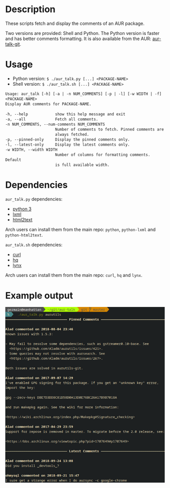 Description
===========

These scripts fetch and display the comments of an AUR package.

Two versions are provided: Shell and Python.
The Python version is faster and has better comments formatting.
It is also available from the AUR: [aur-talk-git](https://aur.archlinux.org/packages/aur-talk-git/).

Usage
=====

- Python version: `$ ./aur_talk.py [...] <PACKAGE-NAME>`
- Shell version: `$ ./aur_talk.sh [...] <PACKAGE-NAME>`

```
Usage: aur_talk [-h] [-a | -n NUM_COMMENTS] [-p | -l] [-w WIDTH | -f] <PACKAGE-NAME>
Display AUR comments for PACKAGE-NAME.

-h, --help            show this help message and exit
-a, --all             Fetch all comments.
-n NUM_COMMENTS, --num-comments NUM_COMMENTS
                      Number of comments to fetch. Pinned comments are
                      always fetched.
-p, --pinned-only     Display the pinned comments only.
-l, --latest-only     Display the latest comments only.
-w WIDTH, --width WIDTH
                      Number of columns for formatting comments. Default
                      is full available width.
```

Dependencies
============

`aur_talk.py` dependencies:

- [python 3](https://www.python.org/)
- [lxml](http://lxml.de/)
- [html2text](https://pypi.python.org/pypi/html2text/)

Arch users can install them from the main repo: `python`, `python-lxml` and
`python-html2text`.

`aur_talk.sh` dependencies:

- [curl](https://curl.haxx.se/)
- [hq](https://github.com/coderobe/hq)
- [lynx](https://lynx.browser.org/)

Arch users can install them from the main repo: `curl`, `hq` and `lynx`.

Example output
==============

![Screenshot](https://raw.githubusercontent.com/GermainZ/aur-talk/master/screenshot.png "Screenshot")
